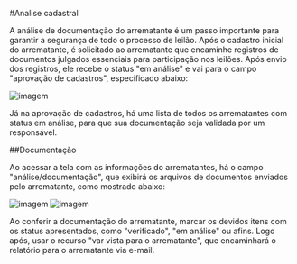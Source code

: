 #Analise cadastral

A análise de documentação do arrematante é um passo importante para garantir a segurança de todo o processo de leilão.
Após o cadastro inicial do arrematante, é solicitado ao arrematante que encaminhe registros de documentos julgados essenciais para participação nos leilões. Após envio dos registros, ele recebe o status "em análise" e vai para o campo "aprovação de cadastros", especificado abaixo:

![imagem](caminho_para_imagem)

Já na aprovação de cadastros, há uma lista de todos os arrematantes com status em análise, para que sua documentação seja validada por um responsável.

##Documentação 

Ao acessar a tela com as informações do arrematantes, há o campo "análise/documentação", que exibirá os arquivos de documentos enviados pelo arrematante, como mostrado abaixo:

![imagem](caminho_para_imagem)
![imagem](caminho_para_imagem)

Ao conferir a documentação do arrematante, marcar os devidos itens com os status apresentados, como "verificado", "em análise" ou afins. Logo após, usar o recurso "var vista para o arrematante", que encaminhará o relatório para o arrematante via e-mail.